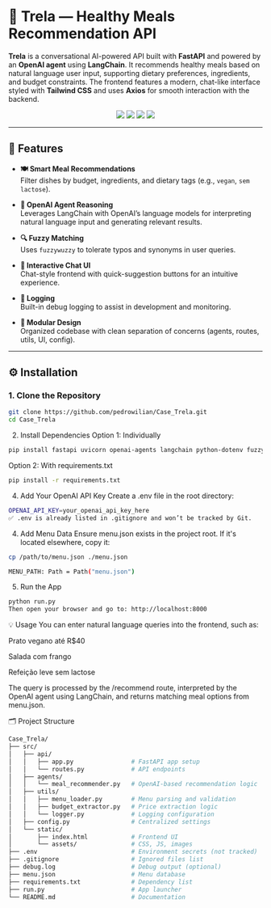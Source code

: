 # 🥗 Trela — Healthy Meals Recommendation API

**Trela** is a conversational AI-powered API built with **FastAPI** and powered by an **OpenAI agent** using **LangChain**. It recommends healthy meals based on natural language user input, supporting dietary preferences, ingredients, and budget constraints. The frontend features a modern, chat-like interface styled with **Tailwind CSS** and uses **Axios** for smooth interaction with the backend.

<div align="center">
  <img src="https://img.shields.io/badge/FastAPI-API-green" />
  <img src="https://img.shields.io/badge/OpenAI-Agent-purple" />
  <img src="https://img.shields.io/badge/LangChain-Reasoning-blue" />
  <img src="https://img.shields.io/badge/TailwindCSS-UI-lightblue" />
</div>

---

## 🚀 Features

- **🍽 Smart Meal Recommendations**  
  Filter dishes by budget, ingredients, and dietary tags (e.g., `vegan`, `sem lactose`).

- **🤖 OpenAI Agent Reasoning**  
  Leverages LangChain with OpenAI’s language models for interpreting natural language input and generating relevant results.

- **🔍 Fuzzy Matching**  
  Uses `fuzzywuzzy` to tolerate typos and synonyms in user queries.

- **💬 Interactive Chat UI**  
  Chat-style frontend with quick-suggestion buttons for an intuitive experience.

- **📜 Logging**  
  Built-in debug logging to assist in development and monitoring.

- **🧱 Modular Design**  
  Organized codebase with clean separation of concerns (agents, routes, utils, UI, config).

---

## ⚙️ Installation

### 1. Clone the Repository

```bash
git clone https://github.com/pedrowilian/Case_Trela.git
cd Case_Trela
```
2. Install Dependencies
Option 1: Individually
```bash
pip install fastapi uvicorn openai-agents langchain python-dotenv fuzzywuzzy python-Levenshtein pydantic nest_asyncio pyngrok
```
Option 2: With requirements.txt
```bash
pip install -r requirements.txt
```
4. Add Your OpenAI API Key
Create a .env file in the root directory:

```bash
OPENAI_API_KEY=your_openai_api_key_here
✅ .env is already listed in .gitignore and won’t be tracked by Git.
```
4. Add Menu Data
Ensure menu.json exists in the project root. If it's located elsewhere, copy it:

```bash
cp /path/to/menu.json ./menu.json

MENU_PATH: Path = Path("menu.json")

```
5. Run the App
```bash
python run.py
Then open your browser and go to: http://localhost:8000
```

💡 Usage
You can enter natural language queries into the frontend, such as:

Prato vegano até R$40

Salada com frango

Refeição leve sem lactose

The query is processed by the /recommend route, interpreted by the OpenAI agent using LangChain, and returns matching meal options from menu.json.

🗂 Project Structure
```bash
Case_Trela/
├── src/
│   ├── api/
│   │   ├── app.py                # FastAPI app setup
│   │   └── routes.py             # API endpoints
│   ├── agents/
│   │   └── meal_recommender.py   # OpenAI-based recommendation logic
│   ├── utils/
│   │   ├── menu_loader.py        # Menu parsing and validation
│   │   ├── budget_extractor.py   # Price extraction logic
│   │   └── logger.py             # Logging configuration
│   ├── config.py                 # Centralized settings
│   └── static/
│       ├── index.html            # Frontend UI
│       └── assets/               # CSS, JS, images
├── .env                          # Environment secrets (not tracked)
├── .gitignore                    # Ignored files list
├── debug.log                     # Debug output (optional)
├── menu.json                     # Menu database
├── requirements.txt              # Dependency list
├── run.py                        # App launcher
└── README.md                     # Documentation
```
